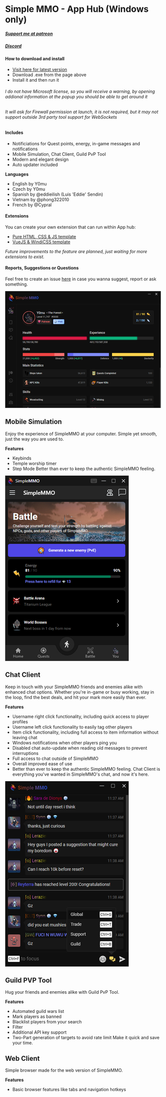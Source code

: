 <!--
  Title: SimpleMMO App Hub
  Description: SMMO App Hub, a simple way to integrate all of the various applications into one neat bundle. Log in once and have your information transferred seamlessly between apps. The Hub allows for multiple accounts to be logged in at the same time, with automatic updates for everything, and plenty more features.
  Author: Y0mu
  Keywords: SimpleMMO, SMMO, App Hub, SMMO App Hub, SimpleMMO App Hub, Chat client, Mobile Simulation, Guild PvP, Guild PvP Tool
  -->

# Simple MMO - App Hub (Windows only)
##### [Support me at patreon](https://www.patreon.com/Y0mu)
##### [Discord](https://discord.gg/fjGHE8Pa6t)

#### How to download and install
- [Visit here for latest version](https://github.com/ImY0mu/SimpleMMO-Hub-Dist/releases/latest)
- Download .exe from the page above
- Install it and then run it
###### I do not have Microsoft license, so you will receive a warning, by opening addional information at the popup you should be able to get around it
###### It will ask for Firewall permission at launch, it is not required, but it may not support outside 3rd party tool support for WebSockets

#### Includes

- Notificiations for Quest points, energy, in-game messages and notifications
- Mobile Simulation, Chat Client, Guild PvP Tool
- Modern and elegant design
- Auto updater included

<b>Languages</b>
- English by Y0mu
- Czech by Y0mu
- Spanish by @eddieilish (Luis 'Eddie' Sendin)
- Vietnam by @phong322010
- French by @Cypral

#### Extensions

You can create your own extension that can run within App hub:
- [Pure HTML, CSS & JS template](https://github.com/ImY0mu/hub-app_template_pure)
- [VueJS & WindiCSS template](https://github.com/ImY0mu/hub-app_template)

*Future improvements to the feature are planned, just waiting for more extensions to exist.*

#### Reports, Suggestions or Questions

Feel free to create an issue [here](https://github.com/ImY0mu/SimpleMMO-Hub-Dist/issues) in case you wanna suggest, report or ask something.

![SMMO App Hub](https://github.com/ImY0mu/SimpleMMO-Hub-Dist/blob/master/images/hub.png)

## Mobile Simulation
Enjoy the experience of SimpleMMO at your computer. Simple yet smooth, just the way you are used to.

<b>Features</b>
- Keybinds
- Temple worship timer
- Step Mode
Better than ever to keep the authentic SimpleMMO feeling.

![Mobile Simulation](https://github.com/ImY0mu/SimpleMMO-Hub-Dist/blob/master/images/mobile.png)

## Chat Client
Keep in touch with your SimpleMMO friends and enemies alike with enhanced chat options. Whether you're in-game or busy working, stay in the loop, find the best deals, and hit your mark more easily than ever.

<b>Features</b>
- Username right click functionality, including quick access to player profiles
- Username left click functionality to easily tag other players
- Item click functionality, including full access to item information without leaving chat
- Windows notifications when other players ping you
- Disabled chat auto-update when reading old messages to prevent interruptions
- Full access to chat outside of SimpleMMO
- Overall improved ease of use
- Better than ever to keep the authentic SimpleMMO feeling.
Chat Client is everything you've wanted in SimpleMMO's chat, and now it's here.

![Chat client](https://github.com/ImY0mu/SimpleMMO-Hub-Dist/blob/master/images/chat.png)

## Guild PVP Tool

Hug your friends and enemies alike with Guild PvP Tool.

<b>Features</b>
- Automated guild wars list
- Mark players as banned
- Blacklist players from your search
- Filter
- Additional API key support
- Two-Part generation of targets to avoid rate limit
Make it quick and save your time.


## Web Client

Simple browser made for the web version of SimpleMMO.

<b>Features</b>
- Basic browser features like tabs and navigation hotkeys
